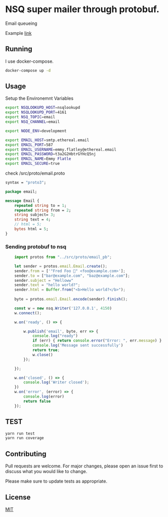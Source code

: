 # NSQ super mailer through protobuf.

Email queueing 

Example [link](https://ethereal.email/message/XqOKI9KymicjNFLjXqbB5QYZeydLip06AAAAy78PW5heGleKXd2tcfuXwPM)

## Running

I use docker-compose.

```bash
docker-compose up -d
```

## Usage
Setup the Environemnt Variables

```bash
export NSQLOOKUPD_HOST=nsqlookupd
export NSQLOOKUPD_PORT=4161
export NSQ_TOPIC=email
export NSQ_CHANNEL=email

export NODE_ENV=development

export EMAIL_HOST=smtp.ethereal.email
export EMAIL_PORT=587
export EMAIL_USERNAME=emmy.flatley@ethereal.email
export EMAIL_PASSWORD=t3a2G2HbtrGYHcQ5nj
export EMAIL_NAME=Emmy Flatle
export EMAIL_SECURE=true
```

check /src/proto/email.proto
```proto
syntax = "proto3";

package email;

message Email {
    repeated string to = 1;
    repeated string from = 2;
    string subject= 3;
    string text = 4;
    // html = 5;
    bytes html = 5;
}
```

### Sending protobuf to nsq

```javascript
    import protos from "../src/proto/email_pb";

    let sender = protos.email.Email.create();
    sender.from = ['"Fred Foo 👻" <foo@example.com>'];
    sender.to = ["bar@example.com", "baz@example.com"];
    sender.subject = "Helloww"
    sender.text = "hello world?";
    sender.html = Buffer.from("<b>Hello world?</b>");
    
    byte = protos.email.Email.encode(sender).finish();

    const w = new nsq.Writer('127.0.0.1', 4150)
    w.connect();

    w.on('ready', () => {

        w.publish('email', byte, err => {
            console.log("ready")
            if (err) { return console.error("Error: ", err.message) }
            console.log('Message sent successfully')
            return true;
            w.close()
        });

    });

    w.on('closed', () => {
        console.log('Writer closed');
    })
    w.on('error', (error) => {
        console.log(error)
        return false
    });


```

## TEST

```bash
yarn run test
yarn run coverage

```

## Contributing
Pull requests are welcome. For major changes, please open an issue first to discuss what you would like to change.

Please make sure to update tests as appropriate.

## License
[MIT](https://choosealicense.com/licenses/mit/)